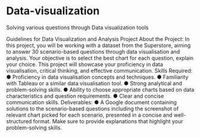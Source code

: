 # Data-visualization
Solving various questions through Data visualization tools

Guidelines for Data Visualization and Analysis Project
About the Project:
In this project, you will be working with a dataset from the Superstore, aiming to answer 30 scenario-based
questions through data visualisation and analysis. Your objective is to select the best chart for each question,
explain your choice. This project will showcase your proficiency in data visualisation, critical thinking, and
effective communication.
Skills Required:
● Proficiency in data visualisation concepts and techniques.
● Familiarity with Tableau or a similar data visualisation tool.
● Strong analytical and problem-solving skills.
● Ability to choose appropriate charts based on data characteristics and question requirements.
● Clear and concise communication skills.
Deliverables:
● A Google document containing solutions to the scenario-based questions including the screenshot of
relevant chart picked for each scenario, presented in a concise and well-structured format. Make sure to
provide explanations that highlight your problem-solving skills.



